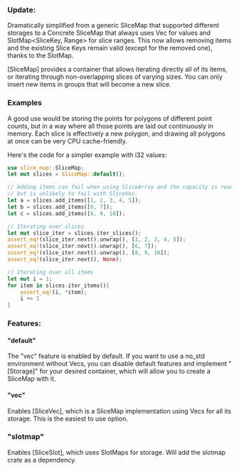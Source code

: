 ### Update:
Dramatically simplified from a generic SliceMap that supported different storages to a Concrete SliceMap that always uses Vec<V> for values and SlotMap<SliceKey, Range<u32>> for slice ranges. This now allows removing items and the existing Slice Keys remain valid (except for the removed one), thanks to the SlotMap.

[SliceMap] provides a container that allows iterating directly all of its items, or iterating through non-overlapping slices of varying sizes. You can only insert new items in groups that will become a new slice.

### Examples

A good use would be storing the points for polygons of different point counts, but in a way where all those points are laid out continuously in memory. Each slice is effectively a new polygon, and drawing all polygons at once can be very CPU cache-friendly.

Here's the code for a simpler example with i32 values:
```rust
use slice_map::SliceMap;
let mut slices = SliceMap::default();

// Adding items can fail when using SliceArray and the capacity is reached,
// but is unlikely to fail with SliceVec.
let a = slices.add_items([1, 2, 3, 4, 5]);
let b = slices.add_items([6, 7]);
let c = slices.add_items([8, 9, 10]);

// Iterating over slices
let mut slice_iter = slices.iter_slices();
assert_eq!(slice_iter.next().unwrap(), [1, 2, 3, 4, 5]);
assert_eq!(slice_iter.next().unwrap(), [6, 7]);
assert_eq!(slice_iter.next().unwrap(), [8, 9, 10]);
assert_eq!(slice_iter.next(), None);

// Iterating over all items
let mut i = 1;
for item in slices.iter_items(){
    assert_eq!(i, *item);
    i += 1
}
```

### Features:
#### "default"
The "vec" feature is enabled by default. If you want to use a no_std environment without Vecs, you can
disable default features and implement "[Storage]" for your desired container, which will allow you to create a SliceMap with it.

#### "vec"
Enables [SliceVec], which is a SliceMap implementation using Vecs for all its storage. This is the easiest to use option.

### "slotmap"
Enables [SliceSlot], which uses SlotMaps for storage. Will add the slotmap crate as a dependency.
